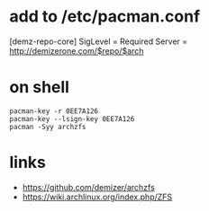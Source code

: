 # add to /etc/pacman.conf

[demz-repo-core]
SigLevel = Required
Server = http://demizerone.com/$repo/$arch

# on shell

    pacman-key -r 0EE7A126
    pacman-key --lsign-key 0EE7A126
    pacman -Syy archzfs

# links

* https://github.com/demizer/archzfs
* https://wiki.archlinux.org/index.php/ZFS
